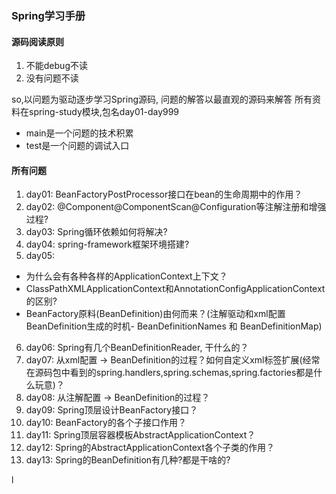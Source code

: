 ### Spring学习手册
#### 源码阅读原则
1. 不能debug不读
2. 没有问题不读

so,以问题为驱动逐步学习Spring源码, 问题的解答以最直观的源码来解答
所有资料在spring-study模块,包名day01-day999
- main是一个问题的技术积累
- test是一个问题的调试入口

#### 所有问题
1. day01: BeanFactoryPostProcessor接口在bean的生命周期中的作用？
2. day02: @Component@ComponentScan@Configuration等注解注册和增强过程?
3. day03: Spring循环依赖如何将解决?
4. day04: spring-framework框架环境搭建?
5. day05: 
- 为什么会有各种各样的ApplicationContext上下文？
- ClassPathXMLApplicationContext和AnnotationConfigApplicationContext的区别?
- BeanFactory原料(BeanDefinition)由何而来？(注解驱动和xml配置BeanDefinition生成的时机- BeanDefinitionNames 和 BeanDefinitionMap)
6. day06: Spring有几个BeanDefinitionReader, 干什么的？
7. day07: 从xml配置 -> BeanDefinition的过程？如何自定义xml标签扩展(经常在源码包中看到的spring.handlers,spring.schemas,spring.factories都是什么玩意)？
8. day08: 从注解配置 -> BeanDefinition的过程？
9. day09: Spring顶层设计BeanFactory接口？
10. day10: BeanFactory的各个子接口作用？ 
11. day11: Spring顶层容器模板AbstractApplicationContext？
12. day12: Spring的AbstractApplicationContext各个子类的作用？
13. day13: Spring的BeanDefinition有几种?都是干啥的?








l
